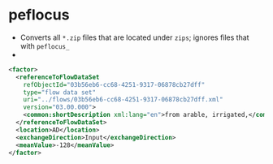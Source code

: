 # peflocus

* Converts all `*.zip` files that are located under `zips`;  ignores files that
    with `peflocus_`
* 

```xml
<factor>
  <referenceToFlowDataSet
    refObjectId="03b56eb6-cc68-4251-9317-06878cb27dff"
    type="flow data set"
    uri="../flows/03b56eb6-cc68-4251-9317-06878cb27dff.xml"
    version="03.00.000">
    <common:shortDescription xml:lang="en">from arable, irrigated,</common:shortDescription>
  </referenceToFlowDataSet>
  <location>AD</location>
  <exchangeDirection>Input</exchangeDirection>
  <meanValue>-128</meanValue>
</factor>
```